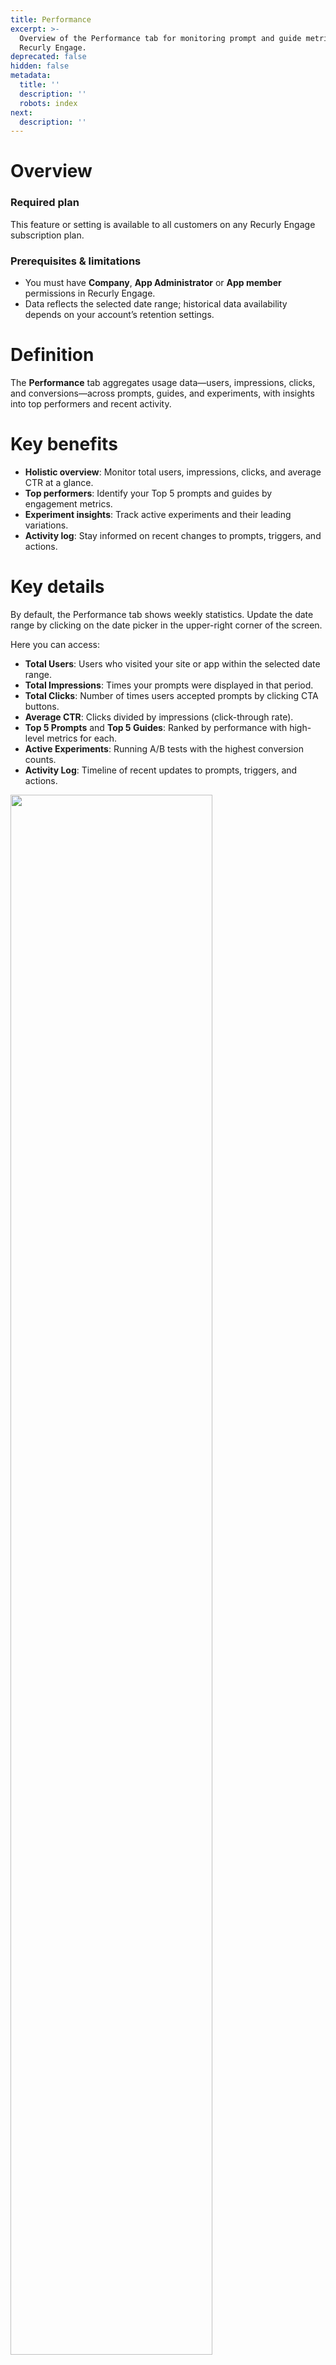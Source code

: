 ```yaml
---
title: Performance
excerpt: >-
  Overview of the Performance tab for monitoring prompt and guide metrics in
  Recurly Engage.
deprecated: false
hidden: false
metadata:
  title: ''
  description: ''
  robots: index
next:
  description: ''
---
```

# Overview

### Required plan

This feature or setting is available to all customers on any Recurly Engage subscription plan.

### Prerequisites & limitations

* You must have **Company**, **App Administrator** or **App member** permissions in Recurly Engage.
* Data reflects the selected date range; historical data availability depends on your account’s retention settings.

# Definition

The **Performance** tab aggregates usage data—users, impressions, clicks, and conversions—across prompts, guides, and experiments, with insights into top performers and recent activity.

# Key benefits

* **Holistic overview**: Monitor total users, impressions, clicks, and average CTR at a glance.
* **Top performers**: Identify your Top 5 prompts and guides by engagement metrics.
* **Experiment insights**: Track active experiments and their leading variations.
* **Activity log**: Stay informed on recent changes to prompts, triggers, and actions.

# Key details

By default, the Performance tab shows weekly statistics. Update the date range by clicking on the date picker in the upper-right corner of the screen.

Here you can access:

* **Total Users**: Users who visited your site or app within the selected date range.
* **Total Impressions**: Times your prompts were displayed in that period.
* **Total Clicks**: Number of times users accepted prompts by clicking CTA buttons.
* **Average CTR**: Clicks divided by impressions (click-through rate).
* **Top 5 Prompts** and **Top 5 Guides**: Ranked by performance with high-level metrics for each.
* **Active Experiments**: Running A/B tests with the highest conversion counts.
* **Activity Log**: Timeline of recent updates to prompts, triggers, and actions.

<Image align="center" className="border" border={true} width="80% " src="https://files.readme.io/1646d2e-image.png" />